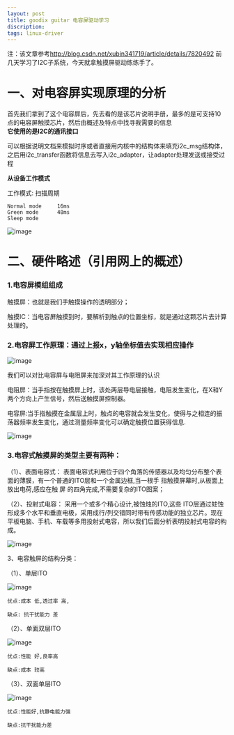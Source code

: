 ```yaml
---
layout: post
title: goodix guitar 电容屏驱动学习
discription: 
tags: linux-driver
---
```

  注：该文章参考<http://blog.csdn.net/xubin341719/article/details/7820492>
  前几天学习了I2C子系统，今天就拿触摸屏驱动练练手了。

 一、对电容屏实现原理的分析
======

  首先我们拿到了这个电容屏后，先去看的是该芯片说明手册，最多的是可支持10点的电容屏触摸芯片，然后由概述及特点中找寻我需要的信息     
   **它使用的是I2C的通讯接口**

  可以根据说明文档来模拟时序或者直接用内核中的结构体来填充i2c_msg结构体，之后用i2c_transfer函数将信息去写入i2c_adapter，让adapter处理发送或接受过程

   **从设备工作模式**

  工作模式:       扫描周期   

    Normal mode     16ms  
    Green mode      48ms  
    Sleep mode      

  ![image](https://raw.githubusercontent.com/zhaoguangqiang/zhaoguangqiang.github.com/master/_posts/2014/img/work_mode.png)

 二、硬件略述（引用网上的概述）
======

### 1.电容屏模组组成

  触摸屏：也就是我们手触摸操作的透明部分；

  触摸IC：当电容屏触摸到时，要解析到触点的位置坐标，就是通过这颗芯片去计算处理的。

### 2.电容屏工作原理：通过上报x，y轴坐标值去实现相应操作

  ![image](https://raw.githubusercontent.com/zhaoguangqiang/zhaoguangqiang.github.com/master/_posts/2014/img/1343834433_2370.jpg)

  我们可以对比电容屏与电阻屏来加深对其工作原理的认识

  电阻屏：当手指按在触摸屏上时，该处两层导电层接触，电阻发生变化，在X和Y两个方向上产生信号，然后送触摸屏控制器。

  电容屏:当手指触摸在金属层上时，触点的电容就会发生变化，使得与之相连的振荡器频率发生变化，通过测量频率变化可以确定触摸位置获得信息.
    
  ![image](https://raw.githubusercontent.com/zhaoguangqiang/zhaoguangqiang.github.com/master/_posts/2014/img/4168.jpg)
  
### 3.电容式触摸屏的类型主要有两种：

  （1）、表面电容式： 表面电容式利用位于四个角落的传感器以及均匀分布整个表面的薄膜，有一个普通的ITO层和一个金属边框,当一根手 指触摸屏幕时,从板面上放出电荷,感应在触 屏 的四角完成,不需要复杂的ITO图案；

  （2）、投射式电容： 采用一个或多个精心设计,被蚀烛的ITO,这些 ITO层通过蛀蚀形成多个水平和垂直电极，采用成行/列交错同时带有传感功能的独立芯片。现在平板电脑、手机、车载等多用投射式电容，所以我们后面分析表明投射式电容的构成。

  ![image](https://raw.githubusercontent.com/zhaoguangqiang/zhaoguangqiang.github.com/master/_posts/2014/img/7640.jpg)

  3、电容触屏的结构分类：

  （1）、单层ITO 

  ![image](https://raw.githubusercontent.com/zhaoguangqiang/zhaoguangqiang.github.com/master/_posts/2014/img/ITO1.jpg)

    优点:成本 低,透过率 高,

    缺点: 抗干扰能力 差

  （2）、单面双层ITO 

  ![image](https://raw.githubusercontent.com/zhaoguangqiang/zhaoguangqiang.github.com/master/_posts/2014/img/ITO2.jpg)

    优点:性能 好,良率高

    缺点:成本 较高

  （3）、双面单层ITO 

  ![image](https://raw.githubusercontent.com/zhaoguangqiang/zhaoguangqiang.github.com/master/_posts/2014/img/ITO3.jpg)

    优点:性能好,抗静电能力强

    缺点:抗干扰能力差




    

  













